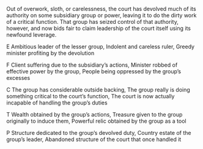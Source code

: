 Out of overwork, sloth, or carelessness, the court has devolved much of its authority on some subsidiary group or power, leaving it to do the dirty work of a critical function. That group has seized control of that authority, however, and now bids fair to claim leadership of the court itself using its newfound leverage.

E Ambitious leader of the lesser group, Indolent and careless ruler, Greedy minister profiting by the devolution

F Client suffering due to the subsidiary’s actions, Minister robbed of effective power by the group, People being oppressed by the group’s excesses

C The group has considerable outside backing, The group really is doing something critical to the court’s function, The court is now actually incapable of handling the group’s duties

T Wealth obtained by the group’s actions, Treasure given to the group originally to induce them, Powerful relic obtained by the group as a tool

P Structure dedicated to the group’s devolved duty, Country estate of the group’s leader, Abandoned structure of the court that once handled it